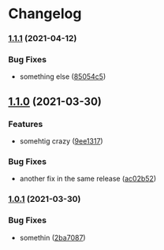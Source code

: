 # Changelog

### [1.1.1](https://www.github.com/felixcolaci/semver-testing/compare/v1.1.0...v1.1.1) (2021-04-12)


### Bug Fixes

* something else ([85054c5](https://www.github.com/felixcolaci/semver-testing/commit/85054c59e4b0fc5642a9cc3cac18efbd5cabbe66))

## [1.1.0](https://www.github.com/felixcolaci/semver-testing/compare/v1.0.1...v1.1.0) (2021-03-30)


### Features

* somehtig crazy ([9ee1317](https://www.github.com/felixcolaci/semver-testing/commit/9ee1317b844f85a61a4eb69dfaa0d0a034dc8461))


### Bug Fixes

* another fix in the same release ([ac02b52](https://www.github.com/felixcolaci/semver-testing/commit/ac02b52c752f5bd6e1615d25b6bdd79957fe31f5))

### [1.0.1](https://www.github.com/felixcolaci/semver-testing/compare/1.0.0...v1.0.1) (2021-03-30)


### Bug Fixes

* somethin ([2ba7087](https://www.github.com/felixcolaci/semver-testing/commit/2ba70870e2993e34f24c54cbeb122791c2f3bafd))
